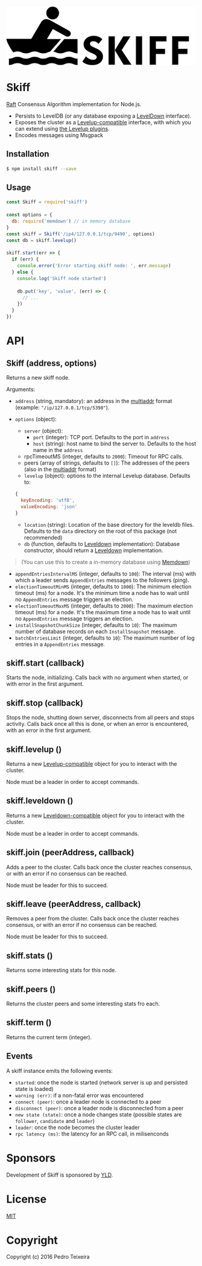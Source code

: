 ![Skiff](skiff.png)

# Skiff

[Raft](https://raft.github.io/) Consensus Algorithm implementation for Node.js.

* Persists to LevelDB (or any database exposing a [LevelDown](https://github.com/level/leveldown) interface).
* Exposes the cluster as a [Levelup-compatible](https://github.com/level/levelup#readme) interface, with which you can extend using [the Levelup plugins](https://github.com/Level/levelup/wiki/Modules#plugins).
* Encodes messages using Msgpack

## Installation

```bash
$ npm install skiff --save
```

## Usage

```javascript
const Skiff = require('skiff')

const options = {
  db: require('memdown') // in memory database
}
const skiff = Skiff('/ip4/127.0.0.1/tcp/9490', options)
const db = skiff.levelup()

skiff.start(err => {
  if (err) {
    console.error('Error starting skiff node: ', err.message)
  } else {
    console.log('Skiff node started')

    db.put('key', 'value', (err) => {
      // ...
    })
  }
})
```

# API

## Skiff (address, options)

Returns a new skiff node.

Arguments:

* `address` (string, mandatory): an address in the [multiaddr](https://github.com/multiformats/js-multiaddr#readme) format (example: `"/ip/127.0.0.1/tcp/5398"`).
* `options` (object):
  * `server` (object):
    * `port` (integer): TCP port. Defaults to the port in `address`
    * `host` (string): host name to bind the server to. Defaults to the host name in the `address`
  * rpcTimeoutMS (integer, defaults to `2000`): Timeout for RPC calls.
  * peers (array of strings, defaults to `[]`): The addresses of the peers (also in the [multiaddr](https://github.com/multiformats/js-multiaddr#readme) format)
  * `levelup` (object): options to the internal Levelup database. Defaults to:
  
  ```javascript
  {
    keyEncoding: 'utf8',
    valueEncoding: 'json'
  }
  ```

  * `location` (string): Location of the base directory for the leveldb files. Defaults to the `data` directory on the root of this package (not recommended)
  * `db` (function, defaults to [Leveldown](https://github.com/Level/leveldown#readme) implementation): Database constructor, should return a [Leveldown](https://github.com/Level/leveldown#readme) implementation.
 
 > (You can use this to create a in-memory database using [Memdown](https://github.com/Level/memdown#readme))
 
  * `appendEntriesIntervalMS` (integer, defaults to `100`): The interval (ms) with which a leader sends `AppendEntries` messages to the followers (ping).
  * `electionTimeoutMinMS` (integer, defaults to `1000`): The minimum election timeout (ms) for a node. It's the minimum time a node has to wait until no `AppendEntries` message triggers an election.
  * `electionTimeoutMaxMS` (integer, defaults to `2000`): The maximum election timeout (ms) for a node. It's the maximum time a node has to wait until no `AppendEntries` message triggers an election.
  * `installSnapshotChunkSize` (integer, defaults to `10`): The maximum number of database records on each `InstallSnapshot` message.
  * `batchEntriesLimit` (integer, defaults to `10`): The maximum number of log entries in a `AppendEntries` message.

## skiff.start (callback)

Starts the node, initializing. Calls back with no argument when started, or with error in the first argument.

## skiff.stop (callback)

Stops the node, shutting down server, disconnects from all peers and stops activity. Calls back once all this is done, or when an error is encountered, with an error in the first argument.

## skiff.levelup ()

Returns a new [Levelup-compatible](https://github.com/level/levelup) object for you to interact with the cluster.

Node must be a leader in order to accept commands.

## skiff.leveldown ()

Returns a new [Leveldown-compatible](https://github.com/level/leveldown) object for you to interact with the cluster.

Node must be a leader in order to accept commands.

## skiff.join (peerAddress, callback)

Adds a peer to the cluster. Calls back once the cluster reaches consensus, or with an error if no consensus can be reached.

Node must be leader for this to succeed.

## skiff.leave (peerAddress, callback)

Removes a peer from the cluster. Calls back once the cluster reaches consensus, or with an error if no consensus can be reached.

Node must be leader for this to succeed.

## skiff.stats ()

Returns some interesting stats for this node.

## skiff.peers ()

Returns the cluster peers and some interesting stats fro each.

## skiff.term ()

Returns the current term (integer).

## Events

A skiff instance emits the following events:

* `started`: once the node is started (network server is up and persisted state is loaded)
* `warning (err)`: if a non-fatal error was encountered
* `connect (peer)`: once a leader node is connected to a peer
* `disconnect (peer)`: once a leader node is disconnected from a peer
* `new state (state)`: once a node changes state (possible states are `follower`, `candidate` and `leader`)
* `leader`: once the node becomes the cluster leader
* `rpc latency (ms)`: the latency for an RPC call, in milisenconds

# Sponsors

Development of Skiff is sponsored by [YLD](https://yld.io).

# License

[MIT](LICENSE)

# Copyright

Copyright (c) 2016 Pedro Teixeira
